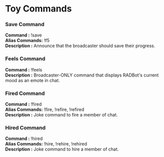 # Toy Commands


### Save Command

   **Command :** !save  
   **Alias Commands:** !f5  
   **Description :** Announce that the broadcaster should save their progress.  


### Feels Command

   **Command :** !feels  
   **Description :** Broadcaster-ONLY command that displays RADBot's current mood as an emote in chat.  


### Fired Command

   **Command :** !fired <twitch username>  
   **Alias Commands:** !fire, !refire, !refired  
   **Description :** Joke command to fire a member of chat.  


### Hired Command

   **Command :** !hired <twitch username>  
   **Alias Commands:** !hire, !rehire, !rehired  
   **Description :** Joke command to hire a member of chat.  
